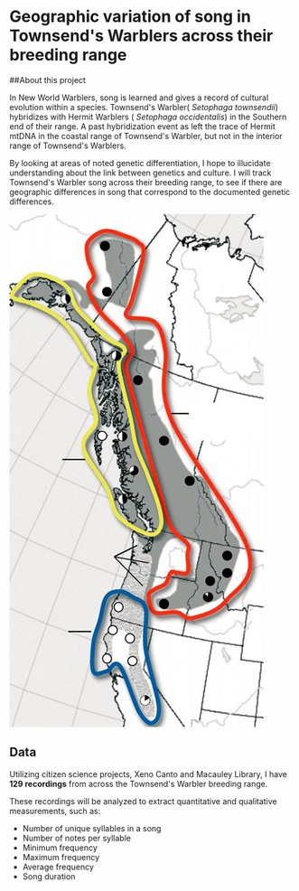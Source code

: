 # Geographic variation of song in Townsend's Warblers across their breeding range

##About this project

In New World Warblers, song is learned and gives a record of cultural evolution within a species. Townsend's Warbler( _Setophaga townsendii_) hybridizes with Hermit Warblers ( _Setophaga occidentalis_) in the Southern end of their range. A past hybridization event as left the trace of Hermit mtDNA in the coastal range of Townsend's Warbler, but not in the interior range of Townsend's Warblers. 

By looking at areas of noted genetic differentiation, I hope to illucidate understanding about the link between genetics and culture. I will track Townsend's Warbler song across their breeding range, to see if there are geographic differences in song that correspond to the documented genetic differences.

![ Map of mitochondrial DNA across the Townsend's Warbler Range. White circles indicate Hermit Warbler mtDNA haplotypes. Black circles indicate Townsend's Warbler mtDNA haplotypes. Yellow outline indicates coastal Townsend's Warblers. Red outline indicates interior Townsend's Warblers. Blue outline indicates Hermit Warblers. (Krosby and Rowher, 2009) ](TOWAmtDNA.jpg)

## Data

Utilizing citizen science projects, Xeno Canto and Macauley Library, I have __129 recordings__ from across the Townsend's Warbler breeding range. 

These recordings will be analyzed to extract quantitative and qualitative measurements, such as:
* Number of unique syllables in a song
* Number of notes per syllable
* Minimum frequency
* Maximum frequency
* Average frequency
* Song duration
